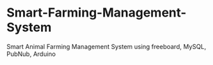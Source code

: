 # Smart-Farming-Management-System
Smart Animal Farming Management System using freeboard, MySQL, PubNub, Arduino 
